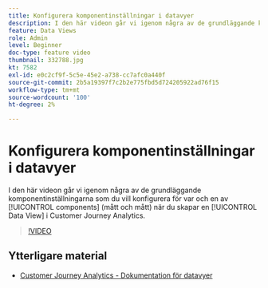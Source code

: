 ```yaml
---
title: Konfigurera komponentinställningar i datavyer
description: I den här videon går vi igenom några av de grundläggande komponentinställningarna som du vill konfigurera för varje komponent (mått och mått) när du skapar en datavy i Customer Journey Analytics.
feature: Data Views
role: Admin
level: Beginner
doc-type: feature video
thumbnail: 332788.jpg
kt: 7582
exl-id: e0c2cf9f-5c5e-45e2-a738-cc7afc0a440f
source-git-commit: 2b5a19397f7c2b2e775fbd5d724205922ad76f15
workflow-type: tm+mt
source-wordcount: '100'
ht-degree: 2%

---
```


# Konfigurera komponentinställningar i datavyer

I den här videon går vi igenom några av de grundläggande komponentinställningarna som du vill konfigurera för var och en av [!UICONTROL components] (mått och mått) när du skapar en [!UICONTROL Data View] i Customer Journey Analytics.

>[!VIDEO](https://video.tv.adobe.com/v/332788/?quality=12&learn=on)

## Ytterligare material

* [Customer Journey Analytics - Dokumentation för datavyer](https://experienceleague.adobe.com/docs/analytics-platform/using/cja-dataviews/create-dataview.html)
